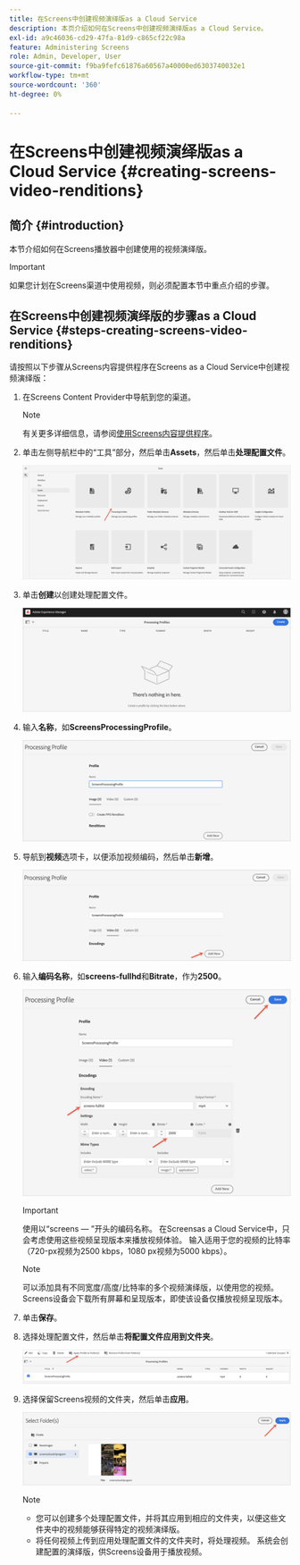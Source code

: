 ```yaml
---
title: 在Screens中创建视频演绎版as a Cloud Service
description: 本页介绍如何在Screens中创建视频演绎版as a Cloud Service。
exl-id: a9c46036-cd29-47fa-81d9-c865cf22c98a
feature: Administering Screens
role: Admin, Developer, User
source-git-commit: f9ba9fefc61876a60567a40000ed6303740032e1
workflow-type: tm+mt
source-wordcount: '360'
ht-degree: 0%

---
```


# 在Screens中创建视频演绎版as a Cloud Service {#creating-screens-video-renditions}

## 简介 {#introduction}

本节介绍如何在Screens播放器中创建使用的视频演绎版。

>[!IMPORTANT]
>如果您计划在Screens渠道中使用视频，则必须配置本节中重点介绍的步骤。

## 在Screens中创建视频演绎版的步骤as a Cloud Service {#steps-creating-screens-video-renditions}

请按照以下步骤从Screens内容提供程序在Screens as a Cloud Service中创建视频演绎版：

1. 在Screens Content Provider中导航到您的渠道。

   >[!NOTE]
   >有关更多详细信息，请参阅[使用Screens内容提供程序](https://experienceleague.adobe.com/docs/experience-manager-cloud-service/content/screens-as-cloud-service/configure-screens-cloud/using-screens-content-provider.html#screens-content-provider)。

1. 单击左侧导航栏中的“工具”部分，然后单击&#x200B;**Assets**，然后单击&#x200B;**处理配置文件**。

   ![单击处理配置文件](/help/screens-cloud/assets/configure/screens-cp-3.png)

1. 单击&#x200B;**创建**&#x200B;以创建处理配置文件。

   ![单击“创建”](/help/screens-cloud/assets/configure/screens-video-2.png)

1. 输入&#x200B;**名称**，如&#x200B;**ScreensProcessingProfile**。

   ![显示高亮显示名称字段的“处理配置文件”对话框。](/help/screens-cloud/assets/configure/screens-video-3.png)

1. 导航到&#x200B;**视频**&#x200B;选项卡，以便添加视频编码，然后单击&#x200B;**新增**。

   ![显示“新增”按钮的“处理配置文件”对话框突出显示。](/help/screens-cloud/assets/configure/screens-video-4a.png)

1. 输入&#x200B;**编码名称**，如&#x200B;**screens-fullhd**&#x200B;和&#x200B;**Bitrate**，作为&#x200B;**2500**。

   ![显示“保存”按钮的“处理配置文件”对话框。](/help/screens-cloud/assets/configure/screens-video-4.png)

   >[!IMPORTANT]
   >使用以“screens — ”开头的编码名称。 在Screensas a Cloud Service中，只会考虑使用这些视频呈现版本来播放视频体验。 输入适用于您的视频的比特率（720-px视频为2500 kbps，1080 px视频为5000 kbps）。

   >[!NOTE]
   >可以添加具有不同宽度/高度/比特率的多个视频演绎版，以使用您的视频。 Screens设备会下载所有屏幕和呈现版本，即使该设备仅播放视频呈现版本。

1. 单击&#x200B;**保存**。

1. 选择处理配置文件，然后单击&#x200B;**将配置文件应用到文件夹**。

   ![将配置文件应用到文件夹](/help/screens-cloud/assets/configure/screens-video-5.png)

1. 选择保留Screens视频的文件夹，然后单击&#x200B;**应用**。

   ![单击应用](/help/screens-cloud/assets/configure/screens-video-6.png)

   >[!NOTE]
   >
   >* 您可以创建多个处理配置文件，并将其应用到相应的文件夹，以便这些文件夹中的视频能够获得特定的视频演绎版。
   >* 将任何视频上传到应用处理配置文件的文件夹时，将处理视频。 系统会创建配置的演绎版，供Screens设备用于播放视频。
